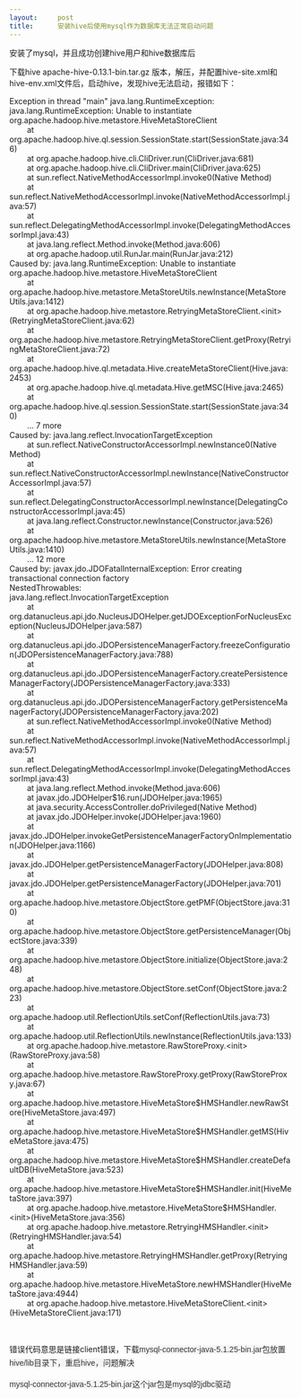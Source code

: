 ```yaml
---
layout:     post
title:      安装hive后使用mysql作为数据库无法正常启动问题
---
```

<div id="article_content" class="article_content clearfix csdn-tracking-statistics" data-pid="blog" data-mod="popu_307" data-dsm="post">
								            <link rel="stylesheet" href="https://csdnimg.cn/release/phoenix/template/css/ck_htmledit_views-f76675cdea.css">
						<div class="htmledit_views" id="content_views">
                
<p>安装了mysql，并且成功创建hive用户和hive数据库后</p>
<p>下载hive apache-hive-0.13.1-bin.tar.gz 版本，解压，并配置hive-site.xml和hive-env.xml文件后，启动hive，发现hive无法启动，报错如下：</p>
<p>Exception in thread "main" java.lang.RuntimeException: java.lang.RuntimeException: Unable to instantiate org.apache.hadoop.hive.metastore.HiveMetaStoreClient<br>
        at org.apache.hadoop.hive.ql.session.SessionState.start(SessionState.java:346)<br>
        at org.apache.hadoop.hive.cli.CliDriver.run(CliDriver.java:681)<br>
        at org.apache.hadoop.hive.cli.CliDriver.main(CliDriver.java:625)<br>
        at sun.reflect.NativeMethodAccessorImpl.invoke0(Native Method)<br>
        at sun.reflect.NativeMethodAccessorImpl.invoke(NativeMethodAccessorImpl.java:57)<br>
        at sun.reflect.DelegatingMethodAccessorImpl.invoke(DelegatingMethodAccessorImpl.java:43)<br>
        at java.lang.reflect.Method.invoke(Method.java:606)<br>
        at org.apache.hadoop.util.RunJar.main(RunJar.java:212)<br>
Caused by: java.lang.RuntimeException: Unable to instantiate org.apache.hadoop.hive.metastore.HiveMetaStoreClient<br>
        at org.apache.hadoop.hive.metastore.MetaStoreUtils.newInstance(MetaStoreUtils.java:1412)<br>
        at org.apache.hadoop.hive.metastore.RetryingMetaStoreClient.&lt;init&gt;(RetryingMetaStoreClient.java:62)<br>
        at org.apache.hadoop.hive.metastore.RetryingMetaStoreClient.getProxy(RetryingMetaStoreClient.java:72)<br>
        at org.apache.hadoop.hive.ql.metadata.Hive.createMetaStoreClient(Hive.java:2453)<br>
        at org.apache.hadoop.hive.ql.metadata.Hive.getMSC(Hive.java:2465)<br>
        at org.apache.hadoop.hive.ql.session.SessionState.start(SessionState.java:340)<br>
        ... 7 more<br>
Caused by: java.lang.reflect.InvocationTargetException<br>
        at sun.reflect.NativeConstructorAccessorImpl.newInstance0(Native Method)<br>
        at sun.reflect.NativeConstructorAccessorImpl.newInstance(NativeConstructorAccessorImpl.java:57)<br>
        at sun.reflect.DelegatingConstructorAccessorImpl.newInstance(DelegatingConstructorAccessorImpl.java:45)<br>
        at java.lang.reflect.Constructor.newInstance(Constructor.java:526)<br>
        at org.apache.hadoop.hive.metastore.MetaStoreUtils.newInstance(MetaStoreUtils.java:1410)<br>
        ... 12 more<br>
Caused by: javax.jdo.JDOFatalInternalException: Error creating transactional connection factory<br>
NestedThrowables:<br>
java.lang.reflect.InvocationTargetException<br>
        at org.datanucleus.api.jdo.NucleusJDOHelper.getJDOExceptionForNucleusException(NucleusJDOHelper.java:587)<br>
        at org.datanucleus.api.jdo.JDOPersistenceManagerFactory.freezeConfiguration(JDOPersistenceManagerFactory.java:788)<br>
        at org.datanucleus.api.jdo.JDOPersistenceManagerFactory.createPersistenceManagerFactory(JDOPersistenceManagerFactory.java:333)<br>
        at org.datanucleus.api.jdo.JDOPersistenceManagerFactory.getPersistenceManagerFactory(JDOPersistenceManagerFactory.java:202)<br>
        at sun.reflect.NativeMethodAccessorImpl.invoke0(Native Method)<br>
        at sun.reflect.NativeMethodAccessorImpl.invoke(NativeMethodAccessorImpl.java:57)<br>
        at sun.reflect.DelegatingMethodAccessorImpl.invoke(DelegatingMethodAccessorImpl.java:43)<br>
        at java.lang.reflect.Method.invoke(Method.java:606)<br>
        at javax.jdo.JDOHelper$16.run(JDOHelper.java:1965)<br>
        at java.security.AccessController.doPrivileged(Native Method)<br>
        at javax.jdo.JDOHelper.invoke(JDOHelper.java:1960)<br>
        at javax.jdo.JDOHelper.invokeGetPersistenceManagerFactoryOnImplementation(JDOHelper.java:1166)<br>
        at javax.jdo.JDOHelper.getPersistenceManagerFactory(JDOHelper.java:808)<br>
        at javax.jdo.JDOHelper.getPersistenceManagerFactory(JDOHelper.java:701)<br>
        at org.apache.hadoop.hive.metastore.ObjectStore.getPMF(ObjectStore.java:310)<br>
        at org.apache.hadoop.hive.metastore.ObjectStore.getPersistenceManager(ObjectStore.java:339)<br>
        at org.apache.hadoop.hive.metastore.ObjectStore.initialize(ObjectStore.java:248)<br>
        at org.apache.hadoop.hive.metastore.ObjectStore.setConf(ObjectStore.java:223)<br>
        at org.apache.hadoop.util.ReflectionUtils.setConf(ReflectionUtils.java:73)<br>
        at org.apache.hadoop.util.ReflectionUtils.newInstance(ReflectionUtils.java:133)<br>
        at org.apache.hadoop.hive.metastore.RawStoreProxy.&lt;init&gt;(RawStoreProxy.java:58)<br>
        at org.apache.hadoop.hive.metastore.RawStoreProxy.getProxy(RawStoreProxy.java:67)<br>
        at org.apache.hadoop.hive.metastore.HiveMetaStore$HMSHandler.newRawStore(HiveMetaStore.java:497)<br>
        at org.apache.hadoop.hive.metastore.HiveMetaStore$HMSHandler.getMS(HiveMetaStore.java:475)<br>
        at org.apache.hadoop.hive.metastore.HiveMetaStore$HMSHandler.createDefaultDB(HiveMetaStore.java:523)<br>
        at org.apache.hadoop.hive.metastore.HiveMetaStore$HMSHandler.init(HiveMetaStore.java:397)<br>
        at org.apache.hadoop.hive.metastore.HiveMetaStore$HMSHandler.&lt;init&gt;(HiveMetaStore.java:356)<br>
        at org.apache.hadoop.hive.metastore.RetryingHMSHandler.&lt;init&gt;(RetryingHMSHandler.java:54)<br>
        at org.apache.hadoop.hive.metastore.RetryingHMSHandler.getProxy(RetryingHMSHandler.java:59)<br>
        at org.apache.hadoop.hive.metastore.HiveMetaStore.newHMSHandler(HiveMetaStore.java:4944)<br>
        at org.apache.hadoop.hive.metastore.HiveMetaStoreClient.&lt;init&gt;(HiveMetaStoreClient.java:171)<br></p>
<p><br></p>
<p>错误代码意思是链接client错误，下载<span style="color:rgb(51,51,51);font-family:Helvetica, Tahoma, Arial, sans-serif;font-size:14px;line-height:24px;background-color:rgb(245,245,245);">mysql-connector-java-5.1.25-bin.jar包放置hive/lib目录下，重启hive，问题解决</span></p>
<p><span style="color:rgb(51,51,51);font-family:Helvetica, Tahoma, Arial, sans-serif;font-size:14px;line-height:24px;background-color:rgb(245,245,245);"><span style="color:rgb(51,51,51);font-family:Helvetica, Tahoma, Arial, sans-serif;font-size:14px;line-height:24px;background-color:rgb(245,245,245);">mysql-connector-java-5.1.25-bin.jar这个jar包是mysql的jdbc驱动</span><br></span></p>
            </div>
                </div>